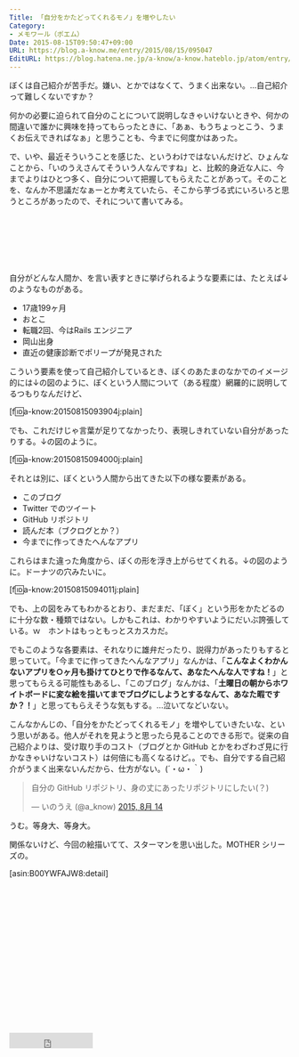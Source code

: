 ```yaml
---
Title: 「自分をかたどってくれるモノ」を増やしたい
Category:
- メモワール（ポエム）
Date: 2015-08-15T09:50:47+09:00
URL: https://blog.a-know.me/entry/2015/08/15/095047
EditURL: https://blog.hatena.ne.jp/a-know/a-know.hateblo.jp/atom/entry/8454420450105648339
---
```


ぼくは自己紹介が苦手だ。嫌い、とかではなくて、うまく出来ない。...自己紹介って難しくないですか？


何かの必要に迫られて自分のことについて説明しなきゃいけないときや、何かの間違いで誰かに興味を持ってもらったときに、「あぁ、もうちょっとこう、うまくお伝えできればなぁ」と思うことも、今までに何度かはあった。


で、いや、最近そういうことを感じた、というわけではないんだけど、ひょんなことから、「いのうえさんてそういう人なんですね」と、比較的身近な人に、今までよりはひとつ多く、自分について把握してもらえたことがあって。そのことを、なんか不思議だなぁーとか考えていたら、そこから芋づる式にいろいろと思うところがあったので、それについて書いてみる。



<!-- more -->

<script async src="//pagead2.googlesyndication.com/pagead/js/adsbygoogle.js"></script>
<!-- article-top -->
<ins class="adsbygoogle"
     style="display:inline-block;width:728px;height:90px"
     data-ad-client="ca-pub-3463034538369189"
     data-ad-slot="8367620130"></ins>
<script>
(adsbygoogle = window.adsbygoogle || []).push({});
</script>


自分がどんな人間か、を言い表すときに挙げられるような要素には、たとえば↓のようなものがある。


* 17歳199ヶ月
* おとこ
* 転職2回、今はRails エンジニア
* 岡山出身
* 直近の健康診断でポリープが発見された


こういう要素を使って自己紹介しているとき、ぼくのあたまのなかでのイメージ的には↓の図のように、ぼくという人間について（ある程度）網羅的に説明してるつもりなんだけど、



[f:id:a-know:20150815093904j:plain]




でも、これだけじゃ言葉が足りてなかったり、表現しきれていない自分があったりする。↓の図のように。




[f:id:a-know:20150815094000j:plain]





それとは別に、ぼくという人間から出てきた以下の様な要素がある。


* このブログ
* Twitter でのツイート
* GitHub リポジトリ
* 読んだ本（ブクログとか？）
* 今までに作ってきたへんなアプリ


これらはまた違った角度から、ぼくの形を浮き上がらせてくれる。↓の図のように。ドーナツの穴みたいに。




[f:id:a-know:20150815094011j:plain]





でも、上の図をみてもわかるとおり、まだまだ、「ぼく」という形をかたどるのに十分な数・種類ではない。しかもこれは、わかりやすいようにだいぶ誇張している。ｗ　ホントはもっともっとスカスカだ。


でもこのような各要素は、それなりに雄弁だったり、説得力があったりもすると思っていて。「今までに作ってきたへんなアプリ」なんかは、「**こんなよくわかんないアプリを○ヶ月も掛けてひとりで作るなんて、あなたへんな人ですね！**」と思ってもらえる可能性もあるし、「このブログ」なんかは、「**土曜日の朝からホワイトボードに変な絵を描いてまでブログにしようとするなんて、あなた暇ですか？！**」と思ってもらえそうな気もする。...泣いてなどいない。


こんなかんじの、「自分をかたどってくれるモノ」を増やしていきたいな、という思いがある。他人がそれを見ようと思ったら見ることのできる形で。従来の自己紹介よりは、受け取り手のコスト（ブログとか GitHub とかをわざわざ見に行かなきゃいけないコスト）は何倍にも高くなるけど。。でも、自分でする自己紹介がうまく出来ないんだから、仕方がない。(´・ω・｀)


<blockquote class="twitter-tweet" lang="ja"><p lang="ja" dir="ltr">自分の GitHub リポジトリ、身の丈にあったリポジトリにしたい(？)</p>&mdash; いのうえ (@a_know) <a href="https://twitter.com/a_know/status/632140717549223936">2015, 8月 14</a></blockquote>
<script async src="//platform.twitter.com/widgets.js" charset="utf-8"></script>


うむ。等身大、等身大。



関係ないけど、今回の絵描いてて、スターマンを思い出した。MOTHER シリーズの。


[asin:B00YWFAJW8:detail]


<script async src="//pagead2.googlesyndication.com/pagead/js/adsbygoogle.js"></script>
<!-- article-bottom2 -->
<ins class="adsbygoogle"
     style="display:inline-block;width:300px;height:250px"
     data-ad-client="ca-pub-3463034538369189"
     data-ad-slot="5274552934"></ins>
<script>
(adsbygoogle = window.adsbygoogle || []).push({});
</script>


<iframe src="http://blog.hatena.ne.jp/a-know/a-know.hateblo.jp/subscribe/iframe" allowtransparency="true" frameborder="0" scrolling="no" width="150" height="28"></iframe>
